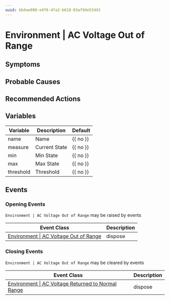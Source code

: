 ```yaml
---
uuid: bb4ae098-e4f6-4fa2-b618-03af9de53443
---
```

# Environment | AC Voltage Out of Range

## Symptoms

## Probable Causes

## Recommended Actions

## Variables

Variable | Description | Default
--- | --- | ---
name | Name | {{ no }}
measure | Current State | {{ no }}
min | Min State | {{ no }}
max | Max State | {{ no }}
threshold | Threshold | {{ no }}

## Events

### Opening Events
`Environment | AC Voltage Out of Range` may be raised by events

Event Class | Description
--- | ---
[Environment \| AC Voltage Out of Range](../../event-classes/environment/ac-voltage-out-of-range.md) | dispose

### Closing Events
`Environment | AC Voltage Out of Range` may be cleared by events

Event Class | Description
--- | ---
[Environment \| AC Voltage Returned to Normal Range](../../event-classes/environment/ac-voltage-returned-to-normal-range.md) | dispose
